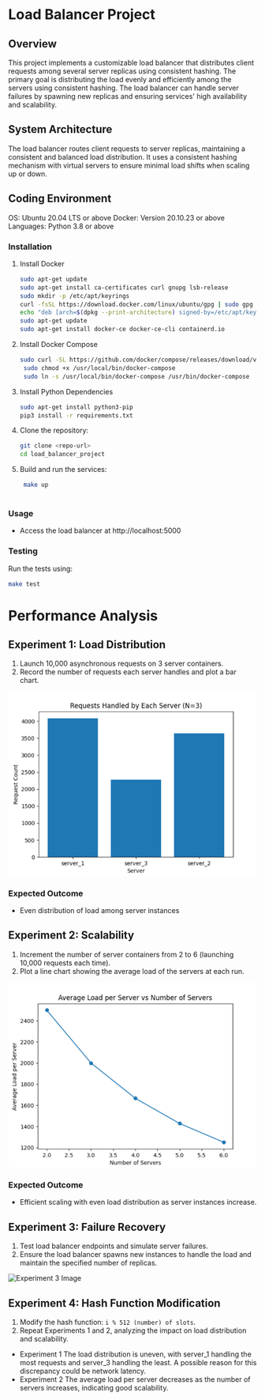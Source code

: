 # Load Balancer Project

## Overview
This project implements a customizable load balancer that distributes client requests among several server replicas using consistent hashing. The primary goal is distributing the load evenly and efficiently among the servers using consistent hashing. The load balancer can handle server failures by spawning new replicas and ensuring services' high availability and scalability.

## System Architecture

The load balancer routes client requests to server replicas, maintaining a consistent and balanced load distribution. It uses a consistent hashing mechanism with virtual servers to ensure minimal load shifts when scaling up or down.

## Coding Environment
OS: Ubuntu 20.04 LTS or above
Docker: Version 20.10.23 or above
Languages: Python 3.8 or above

### Installation
1. Install Docker
    ```bash
    sudo apt-get update
    sudo apt-get install ca-certificates curl gnupg lsb-release
    sudo mkdir -p /etc/apt/keyrings
    curl -fsSL https://download.docker.com/linux/ubuntu/gpg | sudo gpg --dearmor -o /etc/apt/keyrings/docker.gpg
    echo "deb [arch=$(dpkg --print-architecture) signed-by=/etc/apt/keyrings/docker.gpg] https://download.docker.com/linux/ubuntu $(lsb_release -cs) stable" | sudo tee /etc/apt/sources.list.d/docker.list > /dev/null
    sudo apt-get update
    sudo apt-get install docker-ce docker-ce-cli containerd.io

2. Install Docker Compose
   ``` bash
   sudo curl -SL https://github.com/docker/compose/releases/download/v2.15.1/docker-compose-linux-x86_64 -o /usr/local/bin/docker-compose
    sudo chmod +x /usr/local/bin/docker-compose
    sudo ln -s /usr/local/bin/docker-compose /usr/bin/docker-compose

3. Install Python Dependencies
    ```bash
   sudo apt-get install python3-pip
   pip3 install -r requirements.txt

4. Clone the repository:
    ```bash
    git clone <repo-url>
    cd load_balancer_project
    

5. Build and run the services:
   ``` bash
    make up



### Usage
- Access the load balancer at http://localhost:5000

### Testing
Run the tests using:
```bash
make test
```
# Performance Analysis

## Experiment 1: Load Distribution

1. Launch 10,000 asynchronous requests on 3 server containers.
2. Record the number of requests each server handles and plot a bar chart.

![Experiment 1 Bar Chart](task1.png)

### Expected Outcome
- Even distribution of load among server instances

## Experiment 2: Scalability

1. Increment the number of server containers from 2 to 6 (launching 10,000 requests each time).
2. Plot a line chart showing the average load of the servers at each run.

![Experiment 2 Line Chart](task2.png)

### Expected Outcome
- Efficient scaling with even load distribution as server instances increase.

## Experiment 3: Failure Recovery

1. Test load balancer endpoints and simulate server failures.
2. Ensure the load balancer spawns new instances to handle the load and maintain the specified number of replicas.

![Experiment 3 Image](images/experiment3.png)

## Experiment 4: Hash Function Modification

1. Modify the hash function: `i % 512 (number) of slots`.
2. Repeat Experiments 1 and 2, analyzing the impact on load distribution and scalability.

- Experiment 1
The load distribution is uneven, with server_1 handling the most requests and server_3 handling the least.
A possible reason for this discrepancy could be network latency.
- Experiment 2
The average load per server decreases as the number of servers increases, indicating good scalability.

